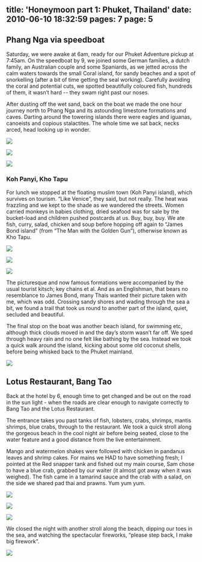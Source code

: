 title: 'Honeymoon part 1: Phuket, Thailand'
date: 2010-06-10 18:32:59
pages: 7
page: 5
---

## Phang Nga via speedboat

Saturday, we were awake at 6am, ready for our Phuket Adventure pickup at 7:45am. On the speedboat by 9, we joined some German families, a dutch family, an Australian couple and some Spaniards, as we jetted across the calm waters towards the small Coral island, for sandy beaches and a spot of snorkelling (after a bit of time getting the seal working). Carefully avoiding the coral and potential cuts, we spotted beautifully coloured fish, hundreds of them, it wasn’t hard -- they swam right past our noses.

After dusting off the wet sand, back on the boat we made the one hour journey north to Phang Nga and its astounding limestone formations and caves. Darting around the towering islands there were eagles and iguanas, canoeists and copious stalactites. The whole time we sat back, necks arced, head looking up in wonder.

[![](http://host.trivialbeing.org/up/small/honeymoon-82.jpg)](http://host.trivialbeing.org/up/honeymoon-82.jpg)

[![](http://host.trivialbeing.org/up/small/honeymoon-84.jpg)](http://host.trivialbeing.org/up/honeymoon-84.jpg)

[![](http://host.trivialbeing.org/up/small/honeymoon-81.jpg)](http://host.trivialbeing.org/up/honeymoon-81.jpg)

### Koh Panyi, Kho Tapu

For lunch we stopped at the floating muslim town (Koh Panyi island), which survives on tourism. “Like Venice”, they said, but not really. The heat was frazzling and we kept to the shade as we wandered the streets. Women carried monkeys  in babies clothing, dried seafood was for sale by the bucket-load and children pushed postcards at us. Buy, buy, buy. We ate fish, curry, salad, chicken and soup before hopping off again to “James Bond island” (from “The Man with the Golden Gun”), otherwise known as Kho Tapu.

[![](http://host.trivialbeing.org/up/small/honeymoon-5.jpg)](http://host.trivialbeing.org/up/honeymoon-5.jpg)

[![](http://host.trivialbeing.org/up/small/honeymoon-7.jpg)](http://host.trivialbeing.org/up/honeymoon-7.jpg)

[![](http://host.trivialbeing.org/up/small/honeymoon-88.jpg)](http://host.trivialbeing.org/up/honeymoon-88.jpg)

The picturesque and now famous formations were accompanied by the usual tourist kitsch; key chains et al. And as an Englishman, that bears no resemblance to James Bond, many Thais wanted their picture taken with me, which was odd. Crossing sandy shores and wading through the sea a bit, we found a trail that took us round to another part of the island, quiet, secluded and beautiful.

The final stop on the boat was another beach island, for swimming etc, although thick clouds moved in and the day’s storm wasn’t far off. We sped through heavy rain and no one felt like bathing by the sea. Instead we took a quick walk around the island, kicking about some old coconut shells, before being whisked back to the Phuket mainland.

[![](http://host.trivialbeing.org/up/small/honeymoon-91.jpg)](http://host.trivialbeing.org/up/honeymoon-91.jpg)

## Lotus Restaurant, Bang Tao

Back at the hotel by 6, enough time to get changed and be out on the road in the sun light - when the roads are clear enough to navigate correctly to Bang Tao and the Lotus Restaurant.

The entrance takes you past tanks of fish, lobsters, crabs, shrimps, mantis shrimps, blue crabs, through to the restaurant. We took a quick stroll along the gorgeous beach in the cool night air before being seated, close to the water feature and a good distance from the live entertainment.

Mango and watermelon shakes were followed with chicken in pandanus leaves and shrimp cakes. For mains we HAD to have something fresh; I pointed at the Red snapper tank and fished out my main course, Sam chose to have a blue crab, grabbed by our waiter (it almost got away when it was weighed). The fish came in a tamarind sauce and the crab with a salad, on the side we shared pad thai and prawns. Yum yum yum.

[![](http://host.trivialbeing.org/up/small/honeymoon-94.jpg)](http://host.trivialbeing.org/up/honeymoon-94.jpg)

[![](http://host.trivialbeing.org/up/small/honeymoon-95.jpg)](http://host.trivialbeing.org/up/honeymoon-95.jpg)

[![](http://host.trivialbeing.org/up/small/honeymoon-99.jpg)](http://host.trivialbeing.org/up/honeymoon-99.jpg)

We closed the night with another stroll along the beach, dipping our toes in the sea, and watching the spectacular fireworks, “please step back, I make big firework”.

[![](http://host.trivialbeing.org/up/small/honeymoon-98.jpg)](http://host.trivialbeing.org/up/honeymoon-98.jpg)
